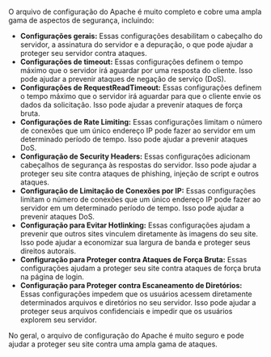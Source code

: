 O arquivo de configuração do Apache é muito completo e cobre uma ampla gama de aspectos de segurança, incluindo:

* **Configurações gerais:** Essas configurações desabilitam o cabeçalho do servidor, a assinatura do servidor e a depuração, o que pode ajudar a proteger seu servidor contra ataques.
* **Configurações de timeout:** Essas configurações definem o tempo máximo que o servidor irá aguardar por uma resposta do cliente. Isso pode ajudar a prevenir ataques de negação de serviço (DoS).
* **Configurações de RequestReadTimeout:** Essas configurações definem o tempo máximo que o servidor irá aguardar para que o cliente envie os dados da solicitação. Isso pode ajudar a prevenir ataques de força bruta.
* **Configurações de Rate Limiting:** Essas configurações limitam o número de conexões que um único endereço IP pode fazer ao servidor em um determinado período de tempo. Isso pode ajudar a prevenir ataques DoS.
* **Configuração de Security Headers:** Essas configurações adicionam cabeçalhos de segurança às respostas do servidor. Isso pode ajudar a proteger seu site contra ataques de phishing, injeção de script e outros ataques.
* **Configuração de Limitação de Conexões por IP:** Essas configurações limitam o número de conexões que um único endereço IP pode fazer ao servidor em um determinado período de tempo. Isso pode ajudar a prevenir ataques DoS.
* **Configuração para Evitar Hotlinking:** Essas configurações ajudam a prevenir que outros sites vinculem diretamente às imagens do seu site. Isso pode ajudar a economizar sua largura de banda e proteger seus direitos autorais.
* **Configuração para Proteger contra Ataques de Força Bruta:** Essas configurações ajudam a proteger seu site contra ataques de força bruta na página de login.
* **Configuração para Proteger contra Escaneamento de Diretórios:** Essas configurações impedem que os usuários acessem diretamente determinados arquivos e diretórios no seu servidor. Isso pode ajudar a proteger seus arquivos confidenciais e impedir que os usuários explorem seu servidor.

No geral, o arquivo de configuração do Apache é muito seguro e pode ajudar a proteger seu site contra uma ampla gama de ataques.
